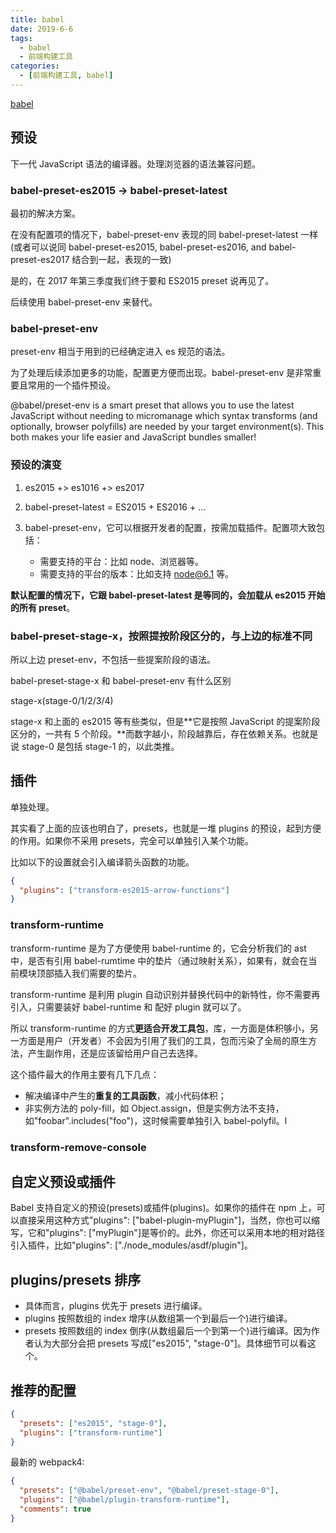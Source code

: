 ```yaml
---
title: babel
date: 2019-6-6
tags:
  - babel
  - 前端构建工具
categories:
  - [前端构建工具, babel]
---
```


[babel](https://babeljs.io/docs/en/babel-preset-env)

## 预设

下一代 JavaScript 语法的编译器。处理浏览器的语法兼容问题。

### babel-preset-es2015 -> babel-preset-latest

最初的解决方案。

在没有配置项的情况下，babel-preset-env 表现的同 babel-preset-latest 一样(或者可以说同 babel-preset-es2015, babel-preset-es2016, and babel-preset-es2017 结合到一起，表现的一致)

是的，在 2017 年第三季度我们终于要和 ES2015 preset 说再见了。

后续使用 babel-preset-env 来替代。

### babel-preset-env

preset-env 相当于用到的已经确定进入 es 规范的语法。

为了处理后续添加更多的功能，配置更方便而出现。babel-preset-env 是非常重要且常用的一个插件预设。

@babel/preset-env is a smart preset that allows you to use the latest JavaScript without needing to micromanage which syntax transforms (and optionally, browser polyfills) are needed by your target environment(s). This both makes your life easier and JavaScript bundles smaller!

### 预设的演变

1. es2015 +> es1016 +> es2017

2. babel-preset-latest = ES2015 + ES2016 + ...

3. babel-preset-env，它可以根据开发者的配置，按需加载插件。配置项大致包括：

   - 需要支持的平台：比如 node、浏览器等。
   - 需要支持的平台的版本：比如支持 node@6.1 等。

**默认配置的情况下，它跟 babel-preset-latest 是等同的，会加载从 es2015 开始的所有 preset**。

### babel-preset-stage-x，按照提按阶段区分的，与上边的标准不同

所以上边 preset-env，不包括一些提案阶段的语法。

babel-preset-stage-x 和 babel-preset-env 有什么区别

stage-x(stage-0/1/2/3/4)

stage-x 和上面的 es2015 等有些类似，但是**它是按照 JavaScript 的提案阶段区分的，一共有 5 个阶段。**而数字越小，阶段越靠后，存在依赖关系。也就是说 stage-0 是包括 stage-1 的，以此类推。

## 插件

单独处理。

其实看了上面的应该也明白了，presets，也就是一堆 plugins 的预设，起到方便的作用。如果你不采用 presets，完全可以单独引入某个功能。

比如以下的设置就会引入编译箭头函数的功能。

```json
{
  "plugins": ["transform-es2015-arrow-functions"]
}
```

### transform-runtime

transform-runtime 是为了方便使用 babel-runtime 的，它会分析我们的 ast 中，是否有引用 babel-rumtime 中的垫片（通过映射关系），如果有，就会在当前模块顶部插入我们需要的垫片。

transform-runtime 是利用 plugin 自动识别并替换代码中的新特性，你不需要再引入，只需要装好 babel-runtime 和 配好 plugin 就可以了。

所以 transform-runtime 的方式**更适合开发工具包**，库，一方面是体积够小，另一方面是用户（开发者）不会因为引用了我们的工具，包而污染了全局的原生方法，产生副作用，还是应该留给用户自己去选择。

这个插件最大的作用主要有几下几点：

- 解决编译中产生的**重复的工具函数**，减小代码体积；
- 非实例方法的 poly-fill，如 Object.assign，但是实例方法不支持，如"foobar".includes("foo")，这时候需要单独引入 babel-polyfil。l

### transform-remove-console

## 自定义预设或插件

Babel 支持自定义的预设(presets)或插件(plugins)。如果你的插件在 npm 上，可以直接采用这种方式"plugins": ["babel-plugin-myPlugin"]，当然，你也可以缩写，它和"plugins": ["myPlugin"]是等价的。此外，你还可以采用本地的相对路径引入插件，比如"plugins": ["./node_modules/asdf/plugin"]。

## plugins/presets 排序

- 具体而言，plugins 优先于 presets 进行编译。
- plugins 按照数组的 index 增序(从数组第一个到最后一个)进行编译。
- presets 按照数组的 index 倒序(从数组最后一个到第一个)进行编译。因为作者认为大部分会把 presets 写成["es2015", "stage-0"]。具体细节可以看这个。

## 推荐的配置

```json
{
  "presets": ["es2015", "stage-0"],
  "plugins": ["transform-runtime"]
}
```

最新的 webpack4:

```json
{
  "presets": ["@babel/preset-env", "@babel/preset-stage-0"],
  "plugins": ["@babel/plugin-transform-runtime"],
  "comments": true
}
```
